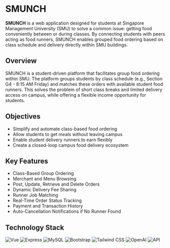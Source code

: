 # SMUNCH

**SMUNCH** is a web application designed for students at Singapore Management University (SMU) to solve a common issue: getting food conveniently between or during classes. By connecting students with peers acting as food runners, SMUNCH enables grouped food ordering based on class schedule and delivery directly within SMU buildings.

## Overview

SMUNCH is a student-driven platform that facilitates group food ordering within SMU. The platform groups students by class schedule (e.g., Section G4 - 8:15 AM Friday) and matches these orders with available student food runners. This solves the problem of short class breaks and limited delivery access on campus, while offering a flexible income opportunity for students.

## Objectives

- Simplify and automate class-based food ordering  
- Allow students to get meals without leaving campus  
- Enable student delivery runners to earn flexibly  
- Create a closed-loop campus food delivery ecosystem

## Key Features

- Class-Based Group Ordering  
- Merchant and Menu Browsing  
- Post, Update, Retrieve and Delete Orders  
- Dynamic Delivery Fee Sharing  
- Runner Job Matching  
- Real-Time Order Status Tracking  
- Payment and Transaction History  
- Auto-Cancellation Notifications if No Runner Found  

## Technology Stack

![Vue](https://img.shields.io/badge/Frontend-Vue.js-42b883?logo=vue.js&logoColor=white&style=for-the-badge)
![Express](https://img.shields.io/badge/Backend-Express.js-000000?logo=express&logoColor=white&style=for-the-badge)
![MySQL](https://img.shields.io/badge/Database-MySQL-4479A1?logo=mysql&logoColor=white&style=for-the-badge)
![Bootstrap](https://img.shields.io/badge/Styling-Bootstrap-7952B3?logo=bootstrap&logoColor=white&style=for-the-badge)
![Tailwind CSS](https://img.shields.io/badge/Styling-TailwindCSS-06B6D4?logo=tailwindcss&logoColor=white&style=for-the-badge)
![OpenAI](https://img.shields.io/badge/API-OpenAI-412991?logo=openai&logoColor=white&style=for-the-badge)
![API](https://img.shields.io/badge/API-Weather%20%2F%20Bus%20API-FF6B00?style=for-the-badge)
